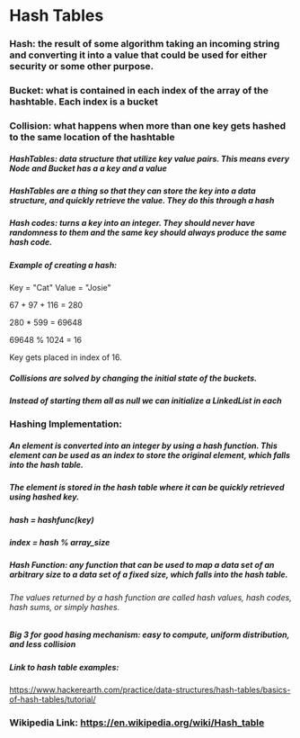 # Hash Tables

### Hash: the result of some algorithm taking an incoming string and converting it into a value that could be used for either security or some other purpose.

### Bucket: what is contained in each index of the array of the hashtable. Each index is a bucket

### Collision: what happens when more than one key gets hashed to the same location of the hashtable

##### HashTables: data structure that utilize key value pairs. This means every Node and Bucket has a a key and a value

##### HashTables are a thing so that they can store the key into a data structure, and quickly retrieve the value. They do this through a hash

##### Hash codes: turns a key into an integer. They should never have randomness to them and the same key should always produce the same hash code.

##### Example of creating a hash:
Key = "Cat"
Value = "Josie"

67 + 97 + 116 = 280

280 * 599 = 69648

69648 % 1024 = 16

Key gets placed in index of 16. 

##### Collisions are solved by changing the initial state of the buckets. 

##### Instead of starting them all as null we can initialize a LinkedList in each


### Hashing Implementation:
##### An element is converted into an integer by using a hash function. This element can be used as an index to store the original element, which falls into the hash table.
##### The element is stored in the hash table where it can be quickly retrieved using hashed key.

##### hash = hashfunc(key)
##### index = hash % array_size

##### Hash Function: any function that can be used to map a data set of an arbitrary size to a data set of a fixed size, which falls into the hash table. 
###### The values returned by a hash function are called hash values, hash codes, hash sums, or simply hashes.

##### Big 3 for good hasing mechanism: easy to compute, uniform distribution, and less collision
##### Link to hash table examples:
https://www.hackerearth.com/practice/data-structures/hash-tables/basics-of-hash-tables/tutorial/

### Wikipedia Link: https://en.wikipedia.org/wiki/Hash_table
